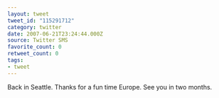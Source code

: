 ```yaml
---
layout: tweet
tweet_id: "115291712"
category: twitter
date: 2007-06-21T23:24:44.000Z
source: Twitter SMS
favorite_count: 0
retweet_count: 0
tags:
- tweet
---
```


Back in Seattle. Thanks for a fun time Europe. See you in two months.
